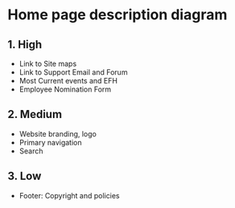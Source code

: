 # Home page description diagram

## 1. High

- Link to Site maps
- Link to Support Email and Forum
- Most Current events and EFH
- Employee Nomination Form

## 2. Medium

- Website branding, logo
- Primary navigation
- Search


## 3. Low

- Footer: Copyright and policies
